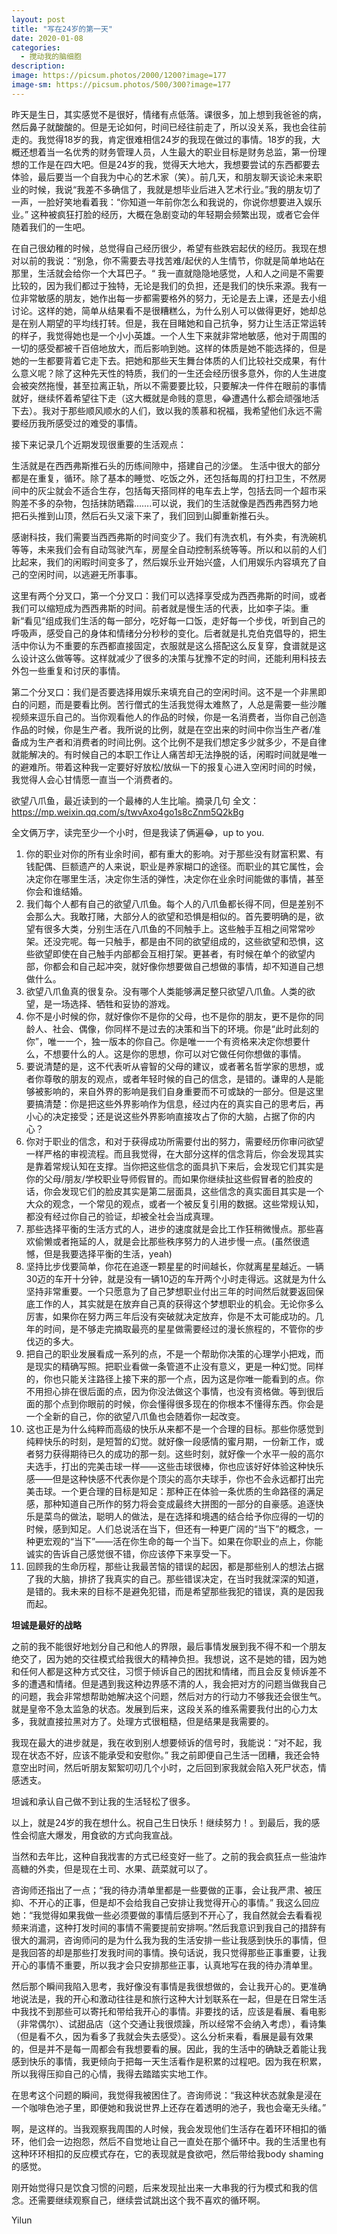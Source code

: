 ```yaml
---
layout: post
title: "写在24岁的第一天"
date: 2020-01-08
categories:
  - 搅动我的脑细胞
description:
image: https://picsum.photos/2000/1200?image=177
image-sm: https://picsum.photos/500/300?image=177
---
```


昨天是生日，其实感觉不是很好，情绪有点低落。课很多，加上想到我爸爸的病，然后鼻子就酸酸的。但是无论如何，时间已经往前走了，所以没关系，我也会往前走的。我觉得18岁的我，肯定很难相信24岁的我现在做过的事情。18岁的我，大概还想着当一名优秀的财务管理人员，人生最大的职业目标是财务总监，第一份理想的工作是在四大吧。但是24岁的我，觉得天大地大，我想要尝试的东西都要去体验<!--break-->，最后要当一个自我为中心的艺术家（笑）。前几天，和朋友聊天谈论未来职业的时候，我说“我差不多确信了，我就是想毕业后进入艺术行业。”我的朋友切了一声，一脸好笑地看着我：“你知道一年前你怎么和我说的，你说你想要进入娱乐业。” 这种被疯狂打脸的经历，大概在急剧变动的年轻期会频繁出现，或者它会伴随着我们的一生吧。

在自己很幼稚的时候，总觉得自己经历很少，希望有些跌宕起伏的经历。我现在想对以前的我说：“别急，你不需要去寻找苦难/起伏的人生情节，你就是简单地站在那里，生活就会给你一个大耳巴子。“ 我一直就隐隐地感觉，人和人之间是不需要比较的，因为我们都过于独特，无论是我们的负担，还是我们的快乐来源。我有一位非常敏感的朋友，她作出每一步都需要格外的努力，无论是去上课，还是去小组讨论。这样的她，简单从结果看不是很糟糕么，为什么别人可以做得更好，她却总是在别人期望的平均线打转。但是，我在目睹她和自己抗争，努力让生活正常运转的样子，我觉得她也是一个小小英雄。一个人生下来就非常地敏感，他对于周围的一切的感受都被千百倍地放大，而后影响到她。这样的体质是她不能选择的，但是她的一生都要背着它走下去。把她和那些天生舞台体质的人们比较社交成果，有什么意义呢？除了这种先天性的特质，我们的一生还会经历很多意外，你的人生进度会被突然拖慢，甚至拉离正轨，所以不需要要比较，只要解决一件件在眼前的事情就好，继续怀着希望往下走（这大概就是命贱的意思，😂遭遇什么都会顽强地活下去）。我对于那些顺风顺水的人们，致以我的羡慕和祝福，我希望他们永远不需要经历我所感受过的难受的事情。

接下来记录几个近期发现很重要的生活观点：

生活就是在西西弗斯推石头的历练间隙中，搭建自己的沙堡。
生活中很大的部分都是在重复，循环。除了基本的睡觉、吃饭之外，还包括每周的打扫卫生，不然房间中的灰尘就会不适合生存，包括每天搭同样的电车去上学，包括去同一个超市采购差不多的杂物，包括抹防晒霜…….可以说，我们的生活就像是西西弗西努力地把石头推到山顶，然后石头又滚下来了，我们回到山脚重新推石头。

感谢科技，我们需要当西西弗斯的时间变少了。我们有洗衣机，有外卖，有洗碗机等等，未来我们会有自动驾驶汽车，房屋全自动控制系统等等。所以和以前的人们比起来，我们的闲暇时间变多了，然后娱乐业开始兴盛，人们用娱乐内容填充了自己的空闲时间，以逃避无所事事。

这里有两个分叉口，第一个分叉口：我们可以选择享受成为西西弗斯的时间，或者我们可以缩短成为西西弗斯的时间。前者就是慢生活的代表，比如李子柒。重新“看见“组成我们生活的每一部分，吃好每一口饭，走好每一个步伐，听到自己的呼吸声，感受自己的身体和情绪分分秒秒的变化。后者就是扎克伯克倡导的，把生活中你认为不重要的东西都直接固定，衣服就是这么搭配这么反复穿，食谱就是这么设计这么做等等。这样就减少了很多的决策与犹豫不定的时间，还能利用科技去外包一些重复和讨厌的事情。

第二个分叉口：我们是否要选择用娱乐来填充自己的空闲时间。这不是一个非黑即白的问题，而是要看比例。苦行僧式的生活我觉得太难熬了，人总是需要一些沙雕视频来逗乐自己的。当你观看他人的作品的时候，你是一名消费者，当你自己创造作品的时候，你是生产者。我所说的比例，就是在空出来的时间中你当生产者/准备成为生产者和消费者的时间比例。这个比例不是我们想定多少就多少，不是自律就能解决的。有时候自己的本职工作让人痛苦却无法挣脱的话，闲暇时间就是唯一的避难所。带着这种我一定要好好放松/放纵一下的报复心进入空闲时间的时候，我觉得人会心甘情愿一直当一个消费者的。

欲望八爪鱼，最近读到的一个最棒的人生比喻。摘录几句
全文：<a href="https://mp.weixin.qq.com/s/twvAxo4go1s8cZnm5Q2kBg">https://mp.weixin.qq.com/s/twvAxo4go1s8cZnm5Q2kBg</a>

全文俩万字，读完至少一个小时，但是我读了俩遍😂，up to you.

<ol>
    <li>你的职业对你的所有业余时间，都有重大的影响。对于那些没有财富积累、有钱配偶、巨额遗产的人来说，职业是养家糊口的途径。而职业的其它属性，会决定你在哪里生活，决定你生活的弹性，决定你在业余时间能做的事情，甚至你会和谁结婚。</li>
    <li>我们每个人都有自己的欲望八爪鱼。每个人的八爪鱼都长得不同，但是差别不会那么大。我敢打赌，大部分人的欲望和恐惧是相似的。首先要明确的是，欲望有很多大类，分别生活在八爪鱼的不同触手上。这些触手互相之间常常吵架。还没完呢。每一只触手，都是由不同的欲望组成的，这些欲望和恐惧，这些欲望即使在自己触手内部都会互相打架。更甚者，有时候在单个的欲望内部，你都会和自己起冲突，就好像你想要做自己想做的事情，却不知道自己想做什么。</li>
    <li>欲望八爪鱼真的很复杂。没有哪个人类能够满足整只欲望八爪鱼。人类的欲望，是一场选择、牺牲和妥协的游戏。</li>
    <li>你不是小时候的你，就好像你不是你的父母，也不是你的朋友，更不是你的同龄人、社会、偶像，你同样不是过去的决策和当下的环境。你是“此时此刻的你”，唯一一个，独一版本的你自己。你是唯一一个有资格来决定你想要什么，不想要什么的人。这是你的思想，你可以对它做任何你想做的事情。
    <li>要说清楚的是，这不代表听从睿智的父母的建议，或者著名哲学家的思想，或者你尊敬的朋友的观点，或者年轻时候的自己的信念，是错的。谦卑的人是能够被影响的，来自外界的影响是我们自身重要而不可或缺的一部分。但是这里要搞清楚：你是把这些外界影响作为信息，经过内在的真实自己的思考后，再小心的决定接受；还是说这些外界影响直接攻占了你的大脑，占据了你的内心？</li>
    <li>你对于职业的信念，和对于获得成功所需要付出的努力，需要经历你审问欲望一样严格的审视流程。而且我觉得，在大部分这样的信念背后，你会发现其实是靠着常规认知在支撑。当你把这些信念的面具扒下来后，会发现它们其实是你的父母/朋友/学校职业导师假冒的。而如果你继续扯这些假冒者的脸皮的话，你会发现它们的脸皮其实是第二层面具，这些信念的真实面目其实是一个大众的观念，一个常见的观点，或者一个被反复引用的数据。这些常规认知，都没有经过你自己的验证，却被全社会当成真理。</li>
    <li>那些选择平衡的生活方式的人，进步的速度就是会比工作狂稍微慢点。那些喜欢偷懒或者拖延的人，就是会比那些秩序努力的人进步慢一点。(虽然很遗憾，但是我要选择平衡的生活，yeah)</li>
    <li>坚持比步伐要简单，你花在追逐一颗星星的时间越长，你就离星星越近。一辆30迈的车开十分钟，就是没有一辆10迈的车开两个小时走得远。这就是为什么坚持非常重要。一个只愿意为了自己梦想职业付出三年的时间然后就要返回保底工作的人，其实就是在放弃自己真的获得这个梦想职业的机会。无论你多么厉害，如果你在努力两三年后没有突破就决定放弃，你是不太可能成功的。几年的时间，是不够走完摘取最亮的星星做需要经过的漫长旅程的，不管你的步伐迈的多大。 </li>
    <li>把自己的职业发展看成一系列的点，不是一个帮助你决策的心理学小把戏，而是现实的精确写照。把职业看做一条管道不止没有意义，更是一种幻觉。同样的，你也只能关注路径上接下来的那一个点，因为这是你唯一能看到的点。你不用担心排在很后面的点，因为你没法做这个事情，也没有资格做。等到很后面的那个点到你眼前的时候，你会懂得很多现在的你根本不懂得东西。你会是一个全新的自己，你的欲望八爪鱼也会随着你一起改变。</li>
    <li>这也正是为什么纯粹而高级的快乐从来都不是一个合理的目标。那些你感觉到纯粹快乐的时刻，是短暂的幻觉。就好像一段感情的蜜月期，一份新工作，或者努力获得期待已久的成功的那一刻。这些时刻，就好像一个水平一般的高尔夫选手，打出的完美击球一样——这些击球很棒，你也应该好好体验这种快乐感——但是这种快感不代表你是个顶尖的高尔夫球手，你也不会永远都打出完美击球。一个更合理的目标是知足：那种正在体验一条优质的生命路径的满足感，那种知道自己所作的努力将会变成最终大拼图的一部分的自豪感。追逐快乐是菜鸟的做法，聪明人的做法，是在选择和境遇的结合给予你应得的一切的时候，感到知足。人们总说活在当下，但还有一种更广阔的“当下”的概念，一种更宏观的“当下”——活在你生命的每一个当下。如果在你职业的点上，你能诚实的告诉自己感觉很不错，你应该停下来享受一下。</li>
    <li>回顾我的生命历程，那些让我最苦恼的错误的起因，都是那些别人的想法占据了我的大脑，排挤了我真实的自己。那些错误决定，在当时我就深深的知道，是错的。我未来的目标不是避免犯错，而是希望那些我犯的错误，真的是因我而起。</li>
</ol>

<b>坦诚是最好的战略</b>

之前的我不能很好地划分自己和他人的界限，最后事情发展到我不得不和一个朋友绝交了，因为她的交往模式给我很大的精神负担。我想说，这不是她的错，因为她和任何人都是这种方式交往，习惯于倾诉自己的困扰和情绪，而且会反复倾诉差不多的遭遇和情绪。但是遇到我这种边界感不清的人，我会把对方的问题当做我自己的问题，我会非常想帮助她解决这个问题，然后对方的行动力不够我还会很生气。就是皇帝不急太监急的状态。发展到后来，这段关系的维系需要我付出的心力太多，我就直接拉黑对方了。处理方式很粗糙，但是结果是我需要的。

我现在最大的进步就是，我在收到别人想要倾诉的信号时，我能说：“对不起，我现在状态不好，应该不能承受和安慰你。” 我之前即便自己生活一团糟，我还会特意空出时间，然后听朋友絮絮叨叨几个小时，之后回到家我就会陷入死尸状态，情感透支。

坦诚和承认自己做不到让我的生活轻松了很多。

以上，就是24岁的我在想什么。祝自己生日快乐！继续努力！<!--break-->。到最后，我的感性会彻底大爆发，用食欲的方式向我宣战。

当然和去年比，这种自我戕害的方式已经变好一些了。之前的我会疯狂点一些油炸高糖的外卖，但是现在土司、水果、蔬菜就可以了。

咨询师还指出了一点；“我的待办清单里都是一些要做的正事，会让我严肃、被压抑、不开心的正事，但是却不会给我自己安排让我觉得开心的事情。” 我这么回应她：“我觉得如果我做一些必须要做的事情后感到不开心了，我自然就会去看看视频来消遣，这种打发时间的事情不需要提前安排啊。”然后我意识到我自己的措辞有很大的漏洞，咨询师问的是为什么我为我的生活安排一些让我感到快乐的事情，但是我回答的却是那些打发我时间的事情。换句话说，我只觉得那些正事重要，让我开心的事情不重要，所以我才会只安排那些正事，认真地写在我的待办清单里。

然后那个瞬间我陷入思考，我好像没有事情是我很想做的，会让我开心的。更准确地说法是，我的开心和激动往往是和旅行这种大计划联系在一起，但是在日常生活中我找不到那些可以寄托和带给我开心的事情。非要找的话，应该是看展、看电影（非常偶尔）、试甜品店（这个交通让我很烦躁，所以经常不会纳入考虑），看诗集（但是看不久，因为看多了我就会失去感受）。这么分析来看，看展是最有效果的，但是并不是每一周都会有我想要看的展。因此，我的生活中的确缺乏着能让我感到快乐的事情，我更倾向于把每一天生活看作是积累的过程吧。因为我在积累，所以我得压抑自己的心情，我得去踏踏实实地工作。

在思考这个问题的瞬间，我觉得我被困住了。咨询师说：“我这种状态就象是浸在一个咖啡色池子里，即便她和我说世界上还存在着透明的池子，我也会毫无头绪。”

啊，是这样的。当我观察我周围的人时候，我会发现他们生活存在着环环相扣的循环，他们会一边抱怨，然后不自觉地让自己一直处在那个循环中。我的生活里也有这种环环相扣的反应模式存在，它的表现就是食欲吧，然后带给我body shaming的感觉。

刚开始觉得只是饮食习惯的问题，后来发现扯出来一大串我的行为模式和我的信念。还需要继续观察自己，继续尝试跳出这个我不喜欢的循环啊。

Yilun